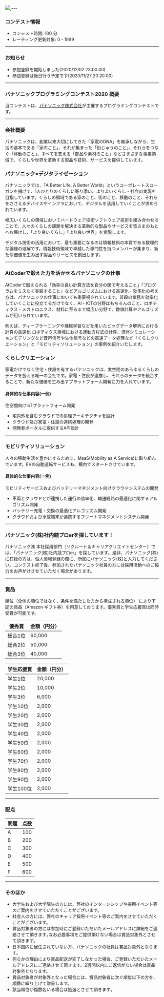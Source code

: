 
<div>

<span>

<span>
<a href="https://www.panasonic.com/jp/home.html">
<img src="https://img.atcoder.jp/panasonic2020/logo.png">

</img>
</a>
---

### **コンテスト情報**

<section>

<ul>

<li>
コンテスト時間: 100 分
</li>

<li>
レーティング更新対象: 0 - 
<span>
1999
</span>

</li>

</ul>

</section>

---

### **お知らせ**

<section>

<ul>

<li>
参加登録を開始しました(2020/12/02 23:00:00)
</li>

<li>
参加登録は後日行う予定です(2020/11/27 20:20:00)
</li>

</ul>

</section>

---

### **パナソニックプログラミングコンテスト2020 概要**

<section>

<p>
当コンテストは、<a href="https://www.panasonic.com/jp/home.html">パナソニック株式会社</a>が主催するプログラミングコンテストです。
</p>

</section>

---

### **会社概要**

<section>

<p>
パナソニックは、創業以来大切にしてきた「家電のDNA」を継承しながら、生活の基本である「家のこと」、それが集まった「街じゅうのこと」、それらをつなぐ「移動のこと」、すべてを支える「部品や素材のこと」などさまざまな事業領域で、くらしや世界を革新する製品や技術、サービスを提供しています。
      
</p>

</section>

### **パナソニック×デジタライゼーション**

<section>

<p>
パナソニックでは、「A Better Life, A Better World」というコーポレートスローガンを掲げて、1人ひとりのくらしに寄り添い、よりよいくらし・社会の実現を目指しています。くらしの領域である家のこと、街のこと、移動のこと、それらをささえるデバイスやインフラにおいて、デジタルを活用していくことが求められています。
      
</p>

<p>
幅広いくらしの領域においてハードウェア技術ソフトウェア技術を組み合わせることで、人々のくらしの課題を解決する革新的な製品やサービスを皆さまのもとへお届けし、「より良いくらし」「より良い世界」を実現します。
      
</p>

<p>
デジタル技術の活用において、最も重要になるのは情報技術の本質である数理的な論理の理解です。情報技術領域で卓越した専門性を持つメンバーが集まり、新たな価値を生み出す製品やサービスを創出します。
      
</p>

</section>

---

### **AtCoderで鍛えた力を活かせるパナソニックの仕事**

<section>

<p>
AtCoderで鍛えられる「効率の良い計算方法を自分の頭で考えること」「プログラムをミスなく実装すること」などアルゴリズムにおける高速化・効率化の考え方は、パナソニックの仕事においても重要視されています。普段の業務を効率化していくことに役立てるだけでなく、AI・ICTの分野はもちろんのこと、ロボティクス・メカトロニクス、材料に至るまで幅広い分野で、数値計算やアルゴリズムが用いられています。
      
</p>

<p>
例えば、ディープラーニングや機械学習などを用いたビッグデータ解析における計算の高速化
ロボティクス領域における運動方程式の計算、流体シミュレーションモデリングなど音声信号や生体信号などの高速データ処理など「くらしクリエーション」と「モビリティソリューション」の事例を紹介いたします。
      
</p>

</section>

### **くらしクリエーション**

<section>

<p>
家電だけでなく住宅・住設を有するパナソニックは、実空間のあらゆるくらしのデータを扱える唯一の会社です。家電・住設が連携し、それらのデータを統合することで、新たな価値を生み出すプラットフォーム開発に力を入れています。
      
</p>

</section>

#### **具体的な仕事内容(一例)**

<section>

<p>
住空間向けIoTプラットフォーム開発
</p>

<ul>

<li>
宅内外を含むクラウドでの処理アーキテクチャを設計
</li>

<li>
クラウド及び家電・住設の連携処理の開発
</li>

<li>
開発者ポータルに提供するAPI設計
</li>

</ul>

</section>

---

### **モビリティソリューション**

<section>

<p>
人々の移動生活を豊かにするために、MaaS(Mobility as A Service)に取り組んでいます。EVの自動運転サービスも、構内でスタートさせています。
      
</p>

</section>

#### **具体的な仕事内容(一例)**

<section>

<p>
モビリティサービスおよびバッテリーマネジメント向けクラウドシステムの開発
</p>

<ul>

<li>
車両とクラウドとが連携した運行の効率化、輸送経路の最適化に関するアルゴリズム開発
</li>

<li>
バッテリー充電・交換の最適化アルゴリズム開発
</li>

<li>
クラウドおよび車載端末が連携するフリートマネジメントシステム開発
</li>

</ul>

</section>

---

### **パナソニック(株)社内競プロerを探しています！**

<section>

<p>
パナソニック㈱ 本社採用部門（リクルート＆キャリアクリエイトセンター）では、「パナソニック(株)社内競プロer」を探しています。是非、パナソニック(株)に在籍の方は、個人情報登録の際に、所属にパナソニック(株)と入力してください。コンテスト終了後、参加されたパナソニック社員の方には採用活動へのご協力をお声がけさせていただく場合があります。
      
</p>

</section>

---

### **賞品**

<section>

<p>
順位（全体の順位ではなく、条件を満たした方から構成される順位） により下記の賞品（Amazon ギフト券）を用意しております。優秀賞と学生応援賞は同時受賞が可能です。
</p>

<div>

<table>

<thead>

<tr>

<th>
優秀賞
</th>

<th>
金額（円分）
</th>

</tr>

</thead>

<tbody>

<tr>

<td>
総合1位
</td>

<td>
60,000
</td>

</tr>

<tr>

<td>
総合2位
</td>

<td>
50,000
</td>

</tr>

<tr>

<td>
総合3位
</td>

<td>
40,000
</td>

</tr>

</tbody>

</table>

</div>

<div>

<table>

<thead>

<tr>

<th>
学生応援賞
</th>

<th>
金額（円分）
</th>

</tr>

</thead>

<tbody>

<tr>

<td>
学生1位
</td>

<td>
20,000
</td>

</tr>

<tr>

<td>
学生2位
</td>

<td>
10,000
</td>

</tr>

<tr>

<td>
学生3位
</td>

<td>
6,000
</td>

</tr>

<tr>

<td>
学生10位
</td>

<td>
2,000
</td>

</tr>

<tr>

<td>
学生20位
</td>

<td>
2,000
</td>

</tr>

<tr>

<td>
学生30位
</td>

<td>
2,000
</td>

</tr>

<tr>

<td>
学生40位
</td>

<td>
2,000
</td>

</tr>

<tr>

<td>
学生50位
</td>

<td>
2,000
</td>

</tr>

<tr>

<td>
学生60位
</td>

<td>
2,000
</td>

</tr>

<tr>

<td>
学生70位
</td>

<td>
2,000
</td>

</tr>

<tr>

<td>
学生80位
</td>

<td>
2,000
</td>

</tr>

<tr>

<td>
学生90位
</td>

<td>
2,000
</td>

</tr>

<tr>

<td>
学生100位
</td>

<td>
2,000
</td>

</tr>

</tbody>

</table>

</div>

</section>

---

### **配点**

<section>

<div>

<table>

<thead>

<tr>

<th>
問題
</th>

<th>
点数
</th>

</tr>

</thead>

<tbody>

<tr>

<td>
A
</td>

<td>
100
</td>

</tr>

<tr>

<td>
B
</td>

<td>
200
</td>

</tr>

<tr>

<td>
C
</td>

<td>
300
</td>

</tr>

<tr>

<td>
D
</td>

<td>
400
</td>

</tr>

<tr>

<td>
E
</td>

<td>
500
</td>

</tr>

<tr>

<td>
F
</td>

<td>
600
</td>

</tr>

</tbody>

</table>

</div>

</section>

---

### **そのほか**

<section>

<ul>

<li>
大学生および大学院生の方には、弊社のインターンシップや採用イベント等のご案内をさせていただくことがございます。
</li>

<li>
社会人の方には、弊社のキャリア採用イベント等のご案内をさせていただくことがございます。
</li>

<li>
賞品対象者の方には参加時にご登録いただいたメールアドレスに詳細をご連絡させて頂きます｡なお必要事項をご提供頂けない場合は賞品対象外とさせて頂きます。
</li>

<li>
日本国内に居住されていない方、パナソニックの社員は賞品対象外となります。
</li>

<li>
何らかの理由により賞品配送が完了しなかった場合、ご登録いただいたメールアドレスにご連絡させて頂きます。2週間以内にご返信がない場合は賞品対象外となります。
</li>

<li>
賞品対象者が対象外となった場合には、賞品対象者に次ぐ順位以下の方を、順番に繰り上げて贈呈します。
</li>

<li>
該当順位が複数名いる場合は抽選とさせて頂きます｡
</li>

</ul>

</section>

</span>

</span>

</div>
